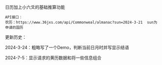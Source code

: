 日历加上小六爻的基础推算功能

```
API接口：
农历：https://www.36jxs.com/api/Commonweal/almanac?sun=2024-3-21  sun为申请的国历
```



更新历史：

2024-3-24：粗略写了一个Demo，判断当前日月时并写显示结语


2024-7-5：显示请求的黄历数据和将一些信息组合                                                          